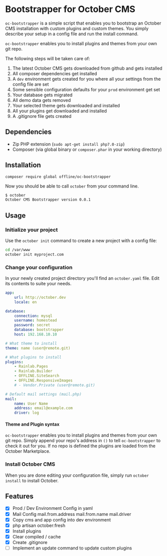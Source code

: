# Bootstrapper for October CMS

`oc-bootstrapper` is a simple script that enables you to bootstrap an October CMS installation
with custom plugins and custom themes. You simply describe your setup in a config file and run
the install command.
 
 `oc-bootstrapper` enables you to install plugins and themes from your own git repo. 

The following steps will be taken care of:

1. The latest October CMS gets downloaded from github and gets installed
2. All composer dependencies get installed
3. A `dev` environment gets created for you where all your settings from the config file are set
4. Some sensible configuration defaults for your `prod` environment get set
5. Your database gets migrated
6. All demo data gets removed
7. Your selected theme gets downloaded and installed
8. All your plugins get downloaded and installed 
9. A .gitignore file gets created 

## Dependencies

* Zip PHP extension (`sudo apt-get install php7.0-zip`) 
* Composer (via global binary or `composer.phar` in your working directory) 

## Installation

```composer require global offline/oc-bootstrapper``` 

Now you should be able to call `october` from your command line.

```bash
$ october
October CMS Bootstrapper version 0.0.1
```

## Usage

### Initialize your project

Use the `october init` command to create a new project with a config file:

```sh
cd /var/www
october init myproject.com
```

### Change your configuration

In your newly created project directory you'll find an `october.yaml` file. Edit its contents
to suite your needs.

```yaml
app:
    url: http://october.dev
    locale: en

database:
    connection: mysql
    username: homestead
    password: secret
    database: bootstrapper
    host: 192.168.10.10

# What theme to install
theme: name (user@remote.git)

# What plugins to install
plugins:
    - Rainlab.Pages
    - Rainlab.Builder
    - OFFLINE.SiteSearch
    - OFFLINE.ResponsiveImages
    # - Vendor.Private (user@remote.git)

# Default mail settings (mail.php)
mail:
    name: User Name
    address: email@example.com
    driver: log
```

#### Theme and Plugin syntax

`oc-bootstrapper` enables you to install plugins and themes from your own git repo. Simply
append your repo's address in `()` to tell `oc-bootstrapper` to check it out for you.
If no repo is defined the plugins are loaded from the October Marketplace.

### Install October CMS

When you are done editing your configuration file, simply run `october install` to install October. 

## Features

- [X] Prod / Dev Environment Config in yaml
- [X] Mail Config mail.from.address mail.from.name mail.driver
- [X] Copy cms and app config into dev environment
- [X] php artisan october:fresh
- [X] Install plugins
- [X] Clear compiled / cache
- [X] Create .gitignore
- [ ] Implement an update command to update custom plugins